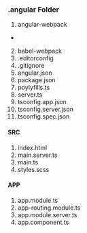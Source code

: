 ### .angular Folder
1. angular-webpack
- 
2. babel-webpack
3. .editorconfig
4. .gitignore
5. angular.json
6. package.json
7. poylyfills.ts
8. server.ts
9. tsconfig.app.json
10. tsconfig.server.json
11. tsconfig.spec.json 

#### SRC
1. index.html
2. main.server.ts
3. main.ts
4. styles.scss

#### APP
1. app.module.ts
2. app-routing.module.ts
3. app.module.server.ts
4. app.component.ts



